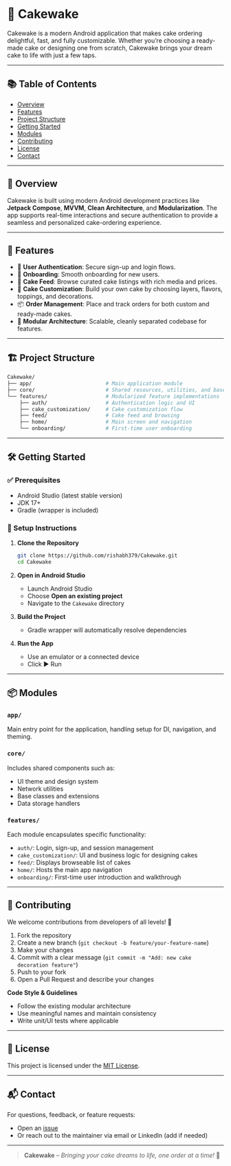 # 🎂 Cakewake

Cakewake is a modern Android application that makes cake ordering delightful, fast, and fully customizable. Whether you’re choosing a ready-made cake or designing one from scratch, Cakewake brings your dream cake to life with just a few taps.

---

## 📚 Table of Contents

- [Overview](#overview)
- [Features](#features)
- [Project Structure](#project-structure)
- [Getting Started](#getting-started)
- [Modules](#modules)
- [Contributing](#contributing)
- [License](#license)
- [Contact](#contact)

---

## 🧁 Overview

Cakewake is built using modern Android development practices like **Jetpack Compose**, **MVVM**, **Clean Architecture**, and **Modularization**. The app supports real-time interactions and secure authentication to provide a seamless and personalized cake-ordering experience.

---

## 🚀 Features

- 🔐 **User Authentication**: Secure sign-up and login flows.
- 📜 **Onboarding**: Smooth onboarding for new users.
- 🍰 **Cake Feed**: Browse curated cake listings with rich media and prices.
- 🎨 **Cake Customization**: Build your own cake by choosing layers, flavors, toppings, and decorations.
- 📦 **Order Management**: Place and track orders for both custom and ready-made cakes.
- 🧱 **Modular Architecture**: Scalable, cleanly separated codebase for features.

---

## 🏗️ Project Structure

```bash
Cakewake/
├── app/                        # Main application module
├── core/                       # Shared resources, utilities, and base classes
└── features/                   # Modularized feature implementations
    ├── auth/                   # Authentication logic and UI
    ├── cake_customization/     # Cake customization flow
    ├── feed/                   # Cake feed and browsing
    ├── home/                   # Main screen and navigation
    └── onboarding/             # First-time user onboarding
````

---

## 🛠️ Getting Started

### ✅ Prerequisites

* Android Studio (latest stable version)
* JDK 17+
* Gradle (wrapper is included)

### 🧩 Setup Instructions

1. **Clone the Repository**

   ```bash
   git clone https://github.com/rishabh379/Cakewake.git
   cd Cakewake
   ```

2. **Open in Android Studio**

   * Launch Android Studio
   * Choose **Open an existing project**
   * Navigate to the `Cakewake` directory

3. **Build the Project**

   * Gradle wrapper will automatically resolve dependencies

4. **Run the App**

   * Use an emulator or a connected device
   * Click ▶️ Run

---

## 📦 Modules

### `app/`

Main entry point for the application, handling setup for DI, navigation, and theming.

### `core/`

Includes shared components such as:

* UI theme and design system
* Network utilities
* Base classes and extensions
* Data storage handlers

### `features/`

Each module encapsulates specific functionality:

* `auth/`: Login, sign-up, and session management
* `cake_customization/`: UI and business logic for designing cakes
* `feed/`: Displays browseable list of cakes
* `home/`: Hosts the main app navigation
* `onboarding/`: First-time user introduction and walkthrough

---

## 🤝 Contributing

We welcome contributions from developers of all levels! 🚀

1. Fork the repository
2. Create a new branch (`git checkout -b feature/your-feature-name`)
3. Make your changes
4. Commit with a clear message (`git commit -m "Add: new cake decoration feature"`)
5. Push to your fork
6. Open a Pull Request and describe your changes

**Code Style & Guidelines**

* Follow the existing modular architecture
* Use meaningful names and maintain consistency
* Write unit/UI tests where applicable

---

## 📄 License

This project is licensed under the [MIT License](LICENSE).

---

## 📬 Contact

For questions, feedback, or feature requests:

* Open an [issue](https://github.com/rishabh379/Cakewake/issues)
* Or reach out to the maintainer via email or LinkedIn (add if needed)

---

> **Cakewake** – *Bringing your cake dreams to life, one order at a time!* 🍰

```